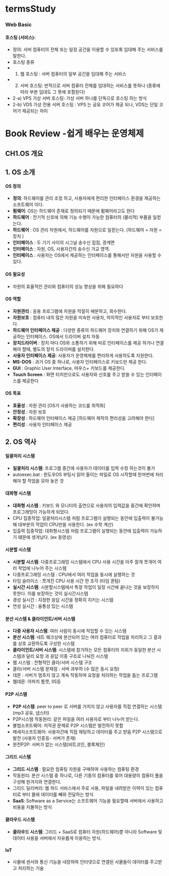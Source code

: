 # termsStudy
### Web Basic   
#### 호스팅 (서비스): 
* 정의: 서버 컴퓨터의 전체 또는 일정 공간을 이용할 수 있또록 임대해 주는 서비스를 말한다.   
* 호스팅 종류   
* 1. 웹 호스팅 : 서버 컴퓨터의 일부 공간을 임대해 주는 서비스   
* 2. 서버 호스팅: 반적으로 서버 컴퓨터 전체를 임대하는 서비스를 뜻하나 (종류에 따라 부분 임대도 그 뜻에 포함된다)  
* 2-a) VPS 가상 서버 호스팅: 가상 서버 하나를 단독으로 호스팅 하는 방식 
* 2-b) VDS 가상 전용 서버 호스팅 : VPS 는 공유 코어가 제공 되나, VDS는 단일 코어가 제공되는 차이
# Book Review -쉽게 배우는 운영체제
## CH1.OS 개요 
## 1. OS 소개
#### OS 정의
* __정의__: 하드웨어를 관리 조정 하고, 사용자에게 편리한 인터페이스 환경을 제공하는 소프트웨어 이다.  
* __펌웨어__: OS는 하드웨어 존재로 정의되기 때문에 펌웨어라고도 한다  
* __하드웨어__ : 전기적 신호에 의해 기능 수행이 가능한 컴퓨터의 (물리적) 부품을 일컫는다.  
* __하드웨어__ : OS 관리 차원에서, 하드웨어를 자원으로 일컫는다. (하드웨어 = 자원 = 장치 )     
* __인터페이스__ : 두 기기 사이의 시그널 송수신 접점, 경계면   
* __인터페이스__ : 자원, OS, 사용자간의 송수신 가교 영역.   
* __인터페이스__ : 사용자는 OS에서 제공하는 인터페이스를 통해서만 자원을 사용할 수 있다.   
#### OS 필요성 
* 자원의 효율적인 관리와 컴퓨터의 성능 향상을 위해 필요하다  
#### OS 역할 
* __자원관리__ : 응용 프로그램에 자원을 적절히 배분하고, 회수한다.
* __자원보호__ : 컴퓨터 내의 많은 자원을 미숙한 사용자, 악의적인 사용자로 부터 보호한다. 
* __하드웨어 인터페이스 제공__ : 다양한 종류의 하드웨어 장치와 연결하기 위해 OS가 제공하는 인터페이스. OS에서 드라이버 설치 자동   
* __장치드라이버__ : 장치 마다 OS와 소통하기 위해 따로 인터페이스를 제공 하거나 연결해야 할때, 별도의 장치 드라이버를 설치한다. 
* __사용자 인터페이스 제공__: 사용자가 운영체제를 편리하게 사용하도록 지원한다. 
* __MS-DOS__ : 과거 OS 중 하나로, 사용자 인터페이스로 키보드만 제공 한다. 
* __GUI__ : Graphic User Interface, 마우스+ 키보드를 제공한다. 
* __Touch Screen__ : 화면 터치만으로도 사용자와 신호를 주고 받을 수 있는 인터페이스를 제공한다 

#### OS 목표 
* __효율성__ : 자원 관리 [OS가 사용하는 코드를 최적화] 
* __안정성__ : 자원 보호
* __확장성__ : 하드웨어 인터페이스 제공 [하드웨어 제작의 편리성을 고려해야 한다]
* __편리성__ : 사용자 인터페이스 제공

## 2. OS 역사 
#### 일괄처리 시스템 

* __일괄처리 시스템__: 프로그램 중간에 사용자가 데이터를 입력 수정 하는것이 불가 
* autoexec.bat : 윈도우OS 부팅시 읽어 들이는 파일로 OS 시작할때 한꺼번에 처리해야 할 작업을 모아 놓은 것 
#### 대화형 시스템 
* __대화형 시스템__ : 키보드 와 모니터의 출연으로 사용자의 입력값을 중간에 확인하며 프로그래밍이 가능하게 되었다. 
* CPU 집중작업: 일괄처리시스템 처럼 프로그램이 실행되는 동안에 입출력이 불가능해 대부분의 작업이 CPU만을 사용한다. (ex 수학 계산) 
* 입출력 집중작업: 대화형시스템 처럼 프로그램이 실행되는 동안에 입출력이 가능하기 떄문에 생겨났다.  (ex 동영상)

#### 시분할 시스템 
* __시분할 시스템__: 다중프로그래밍 시스템에서 CPU 사용 시간을 아주 잘게 쪼개어 여러 작업에 나누어 주는 시스템  
* 다중프로그래밍 시스템 : CPU에서 여러 작업을 동시에 실행하는 것 
* 타임 슬라이스 : 쪼개진 CPU 사용 시간 한 조각 (타임 퀀텀)
* __실시간 시스템__: 시분할시스템에서 특정 작업이 일정 시간에 끝나는 것을 보장하지 못한다. 이를 보장하는 것이 실시간시스템
* 경성 실시간 : 지정한 응답 시간을 정확히 지키는 시스템 
* 연성 실시간 : 융통성 있는 시스템 
#### 분산 시스템 & 클라이언트/서버 시스템 
* __다중 사용자 시스템__: 여러 사람이 동시에 작업할 수 있는 시스템 
* __분산 시스템__: 네트 웨크상에 분산되어 있는 여러 컴퓨터로 작업을 처리하고 그 결과를 상호 교환하도록 구성한 시스템 
* __클라이언트/서버 시스템__: 시스템에 참가하는 모든 컴퓨터의 지위가 동일한 분산 시스템과 달리 요청 과 응답 이중 구조로 나눠진 시스템 
* 웹 시스템 : 전형적인 클라/서버 시스템 구조 
* 클라/서버 시스템 문제점 : 서버 과부하 (수 많은 동시 요청)
* 데몬 : 서버가 멈추지 않고 계속 작동하며 요청을 처리하는 작업을 돕는 프로그램 
* 웹데몬: 아파치 톰캣, IIS등 
#### P2P 시스템 
* __P2P 시스템__: peer to peer 로 서버를 거치지 않고 사용자를 직접 연결하는 시스템 (mp3 공유, 냅스터)
* P2P시스템 작동원리: 같은 파일을 여러 사용자로 부터 나누어 받는다. 
* 불법소프트웨어: 저작권 문제로 P2P 시스템은 발전하지 못함
* 메세지소프트웨어: 사용자간에 직접 채팅하고 데이터를 주고 받음 P2P 시스템으로 발전 (사용자 인증등- 서버가 존재)  
* 완전P2P: 서버가 없는 시스템(비트코인, 블록체인)  
#### 그리드 시스템 
* __그리드 시스템__ : 필요한 컴퓨팅 자원을 구매하여 사용하는 컴퓨팅 환경 
* 작동원리: 분산 시스템 중 하나로, 다른 기종의 컴퓨터를 묶어 대용량의 컴퓨터 풀을 구성해 원겨지와 연결한다. 
* 그리드 딜리버리: 웹 하드 서비스에서 주로 사용, 파일을 내려받은 이력이 있는 컴퓨터로 부터 몰래 데이터를 빼와 전달하는 방식
* __SaaS__: Software as a Service는 소프트웨어 기능을 필요할때 서버에서 사용하고 비용을 지불하는 방식   

#### 클라우드 시스템 
* __클라우드 시스템__: 그리드 + SaaS로 컴퓨터 자원(하드웨어)뿐 아니라 Software 및 데이터 사용을 서버에서 자유롭게 이용하는 방식. 
#### IoT 
* 사물에 센서와 통신 기능을 내장하여 인터넷으로 연결된 사물들이 데이터를 주고받고 처리하는 기술 
